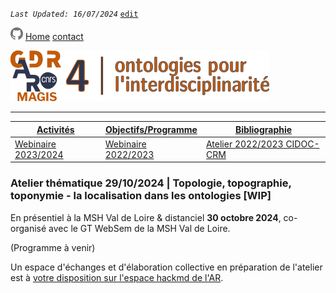 
_`Last Updated: 16/07/2024`_ [`edit`](https://github.com/MAGISAR4/ontologies_4_interdisciplinarity/blob/main/pages/activites_4.md)

[![GitHub Logo](assets/user/github.png)](https://github.com/MAGISAR4/ontologies_4_interdisciplinarity)
[Home](.)
[contact](?page=contact)

![entête](img/2021-02_Icoentete-GDR_MAGIS_AR4.png)

---
| [Activités](?page=activites) | [Objectifs/Programme](?page=objectifs-et-programme) | [Bibliographie](?page=bibliographie) |
|---|---|---|
| [Webinaire 2023/2024](?page=activites_1) | [Webinaire 2022/2023](?page=activites_2)| [Atelier 2022/2023 CIDOC-CRM](?page=activites_3)| [Atelier 2023/2024 TOPO(S)](?page=activites_4)|

### Atelier thématique 29/10/2024 | Topologie, topographie, toponymie - la localisation dans les ontologies [WIP]

En présentiel à la MSH Val de Loire & distanciel **30 octobre 2024**, co-organisé avec le GT WebSem de la MSH Val de Loire.

(Programme à venir)

Un espace d'échanges et d'élaboration collective en préparation de l'atelier est à [votre disposition sur l'espace hackmd de l'AR](https://hackmd.io/join/rk3xWHcj6).
